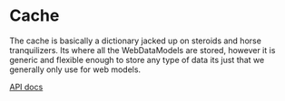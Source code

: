 # Cache

The cache is basically a dictionary jacked up on steroids and horse tranquilizers. 
Its where all the WebDataModels are stored, however it is generic and flexible enough to store any type of data its just that we generally only use for web models.

[API docs](https://blackout-games.github.io/frontend-docs/api/Core/Blackout.Core.Web.CacheSystem.Cache.html)